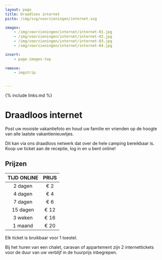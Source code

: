 ```yaml
---
layout: page
title: Draadloos internet
picto: /img/svg/voorzieningen/internet.svg

images:
    - /img/voorzieningen/internet/internet-01.jpg
    - /img/voorzieningen/internet/internet-02.jpg
    - /img/voorzieningen/internet/internet-03.jpg
    - /img/voorzieningen/internet/internet-04.jpg

insert:
    - page-images-top
    
remove:
    - imgstrip
    

---
```


{% include links.md %}

# Draadloos internet

Post uw mooiste vakantiefoto en houd uw familie en vrienden op de hoogte van alle laatste vakantienieuwtjes.

Dit kan via ons draadloos netwerk dat over de hele camping bereikbaar is. Koop uw ticket aan de receptie, log in en u bent online!


## Prijzen

TIJD ONLINE         | PRIJS       | 
:------------------:|:-----------:|
2 dagen             |€ 2                
4 dagen             |€ 4                     
7 dagen             |€ 6        
15 dagen            |€ 12        
3 weken             |€ 16        
1 maand             |€ 20 

Elk ticket is bruikbaar voor 1 toestel.

Bij het huren van een chalet, caravan of appartement zijn 2 internettickets voor de duur van uw verblijf in de huurprijs inbegrepen.